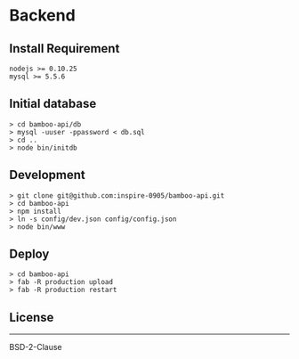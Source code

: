 # Backend

## Install Requirement
```
nodejs >= 0.10.25
mysql >= 5.5.6
```

## Initial database
```
> cd bamboo-api/db
> mysql -uuser -ppassword < db.sql
> cd ..
> node bin/initdb
```

## Development
```
> git clone git@github.com:inspire-0905/bamboo-api.git
> cd bamboo-api
> npm install
> ln -s config/dev.json config/config.json
> node bin/www
```

## Deploy
```
> cd bamboo-api
> fab -R production upload
> fab -R production restart
```

## License
- - -
BSD-2-Clause
